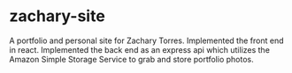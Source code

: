 # zachary-site
A portfolio and personal site for Zachary Torres.
Implemented the front end in react.
Implemented the back end as an express api which utilizes the Amazon Simple Storage Service to grab and store portfolio photos.
